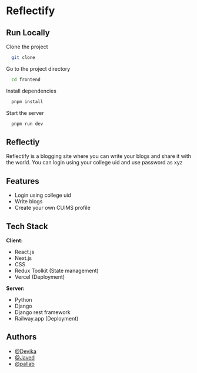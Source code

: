 # Reflectify

## Run Locally

Clone the project

```bash
  git clone
```

Go to the project directory

```bash
  cd frontend
```

Install dependencies

```bash
  pnpm install
```

Start the server

```bash
  pnpm run dev
```



## Reflectiy

Reflectify is a blogging site where you can write your blogs and share it with the world. You can login using your college uid and use password as xyz

## Features

- Login using college uid
- Write blogs
- Create your own CUIMS profile

## Tech Stack

**Client:** 
- React.js
- Next.js
- CSS
- Redux Toolkit (State management) 
- Vercel (Deployment)

**Server:** 
- Python 
- Django
- Django rest framework
- Railway.app (Deployment)

## Authors


- [@Devika](https://www.github.com/devikasharma0)
- [@Javed](https://www.github.com/mdansarijaved)
- [@pallab](https://www.github.com/pallabez)



